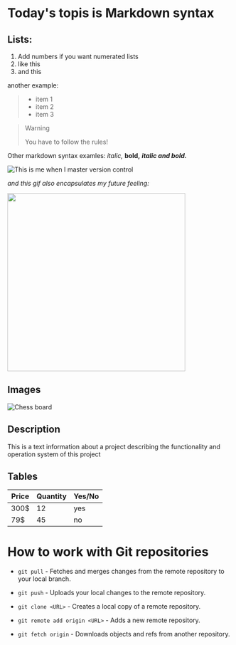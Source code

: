 # Today's topis is Markdown syntax

## Lists:

1. Add numbers if you want numerated lists
2. like this
3. and this

another example: 

> *  item 1
> *  item 2
> *  item 3

>> [!WARNING]       
> You have to follow the rules!

Other markdown syntax examles:
*italic,*
**bold,**
***italic and bold.***

![This is me when I master version control](https://media1.tenor.com/m/lqSrf9IScBMAAAAd/wanna-thank-me-thank-me.gif)

_and this gif also encapsulates my future feeling:_

<img src=https://media3.giphy.com/media/v1.Y2lkPTc5MGI3NjExd3prZDMyajZzeTU3azVucnF4aXlsd3VqazY2bDl6djJlczdxOWE4bCZlcD12MV9pbnRlcm5hbF9naWZfYnlfaWQmY3Q9Zw/ADmPjlfvmWBz2/200.webp
width= 400>

## Images
![Chess board](chess.png)


## Description
This is a text information about a project describing the functionality and operation system of this project

## Tables

| Price | Quantity | Yes/No |
|-------|----------|--------|
| 300$  | 12       | yes    |
| 79$   | 45       | no     |

# How to work with Git repositories

- `git pull` - Fetches and merges changes from the remote repository to your local branch.

- `git push` - Uploads your local changes to the remote repository.

- `git clone <URL>` - Creates a local copy of a remote repository.

- `git remote add origin <URL>` - Adds a new remote repository.

- `git fetch origin` - Downloads objects and refs from another repository.